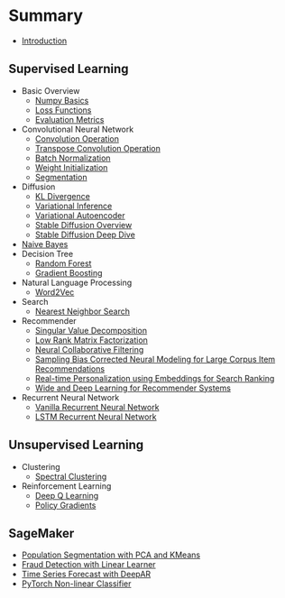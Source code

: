 # Summary

* [Introduction](README.md)

## Supervised Learning

* Basic Overview
  * [Numpy Basics](/basics/numpy_basics.md)
  * [Loss Functions](/basics/loss_function_overview.md)
  * [Evaluation Metrics](/basics/evaluation_metrics.md)
* Convolutional Neural Network
  * [Convolution Operation](/convolutional_neural_networks/convolution_operation.md)
  * [Transpose Convolution Operation](/convolutional_neural_networks/transpose_convolution_operation.md)
  * [Batch Normalization](/convolutional_neural_networks/batch_normalization.md)
  * [Weight Initialization](/convolutional_neural_networks/weight_initialization.md)
  * [Segmentation](/convolutional_neural_networks/segmentation.md)
* Diffusion
  * [KL Divergence](diffusion/kl_divergence.md)
  * [Variational Inference](diffusion/variational_inference.md)
  * [Variational Autoencoder](diffusion/variational_autoencoder.md)
  * [Stable Diffusion Overview](diffusion/stable_diffusion_overview.md)
  * [Stable Diffusion Deep Dive](/diffusion/stable_diffusion_deep_dive.md)
* [Naive Bayes](/naive_bayes/naive_bayes.md)
* Decision Tree
  * [Random Forest](/random_forest/random_forest.md)
  * [Gradient Boosting](/random_forest_py3/gradient_boosting.md)
* Natural Language Processing
  * [Word2Vec](/natural_language_processing/word2vec.md)
* Search
  * [Nearest Neighbor Search](/nearest_neighbor/nearest_neighbor_search.md)
* Recommender
  * [Singular Value Decomposition](/recommender/notebooks/singular_value_decomposition.md)
  * [Low Rank Matrix Factorization](/recommender/notebooks/low_rank_matrix_factorization.md)
  * [Neural Collaborative Filtering](/recommender/notebooks/neural_collaborative_filtering.md)
  * [Sampling Bias Corrected Neural Modeling for Large Corpus Item Recommendations](/recommender/notebooks/sampling_bias_corrected_neural_modeling_for_large_corpus_item_recommendations.md)
  * [Real-time Personalization using Embeddings for Search Ranking](/recommender/notebooks/real_time_personalization_using_embeddings_for_search_ranking.md)
  * [Wide and Deep Learning for Recommender Systems](/recommender/notebooks/wide_and_deep_learning_for_recommender_systems.md)
* Recurrent Neural Network
  * [Vanilla Recurrent Neural Network](/recurrent_neural_networks/recurrent_neural_networks.md)
  * [LSTM Recurrent Neural Network](/recurrent_neural_networks/long_short_term_memory.md)

## Unsupervised Learning

* Clustering
  * [Spectral Clustering](/clustering/spectral_clustering.md)
* Reinforcement Learning
  * [Deep Q Learning](/reinforcement_learning/reinforcement_learning.md)
  * [Policy Gradients](/reinforcement_learning/policy_gradients.md)

## SageMaker

* [Population Segmentation with PCA and KMeans](/sagemaker/population_segmentation.md)
* [Fraud Detection with Linear Learner](/sagemaker/fraud_detection.md)
* [Time Series Forecast with DeepAR](/sagemaker/time_series_forecast.md)
* [PyTorch Non-linear Classifier](/sagemaker/moon_data_classification.md)
